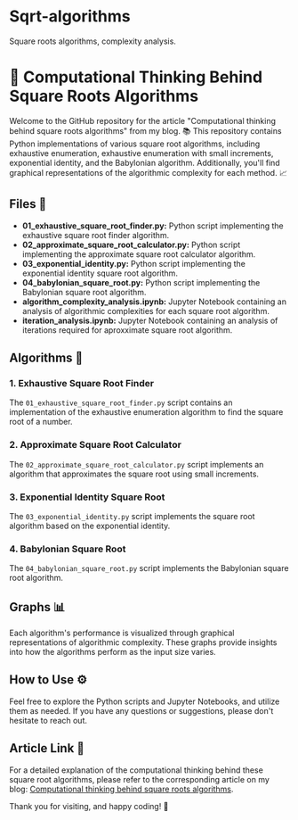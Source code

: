 # Sqrt-algorithms
Square roots algorithms, complexity analysis. 


# 🧠 Computational Thinking Behind Square Roots Algorithms

Welcome to the GitHub repository for the article "Computational thinking behind square roots algorithms" from my blog. 📚 This repository contains Python implementations of various square root algorithms, including exhaustive enumeration, exhaustive enumeration with small increments, exponential identity, and the Babylonian algorithm. Additionally, you'll find graphical representations of the algorithmic complexity for each method. 📈

## Files 📁

- **01_exhaustive_square_root_finder.py:** Python script implementing the exhaustive square root finder algorithm.
- **02_approximate_square_root_calculator.py:** Python script implementing the approximate square root calculator algorithm.
- **03_exponential_identity.py:** Python script implementing the exponential identity square root algorithm.
- **04_babylonian_square_root.py:** Python script implementing the Babylonian square root algorithm.
- **algorithm_complexity_analysis.ipynb:** Jupyter Notebook containing an analysis of algorithmic complexities for each square root algorithm.
- **iteration_analysis.ipynb:** Jupyter Notebook containing an analysis of iterations required for aproxximate square root algorithm.

## Algorithms 🤖

### 1. Exhaustive Square Root Finder

The `01_exhaustive_square_root_finder.py` script contains an implementation of the exhaustive enumeration algorithm to find the square root of a number.

### 2. Approximate Square Root Calculator

The `02_approximate_square_root_calculator.py` script implements an algorithm that approximates the square root using small increments.

### 3. Exponential Identity Square Root

The `03_exponential_identity.py` script implements the square root algorithm based on the exponential identity.

### 4. Babylonian Square Root

The `04_babylonian_square_root.py` script implements the Babylonian square root algorithm.

## Graphs 📊

Each algorithm's performance is visualized through graphical representations of algorithmic complexity. These graphs provide insights into how the algorithms perform as the input size varies.

## How to Use ⚙️

Feel free to explore the Python scripts and Jupyter Notebooks, and utilize them as needed. If you have any questions or suggestions, please don't hesitate to reach out.

## Article Link 📰

For a detailed explanation of the computational thinking behind these square root algorithms, please refer to the corresponding article on my blog: [Computational thinking behind square roots algorithms](https://carlosurias.netlify.app/sqrt-algorithms/).

Thank you for visiting, and happy coding! 🚀